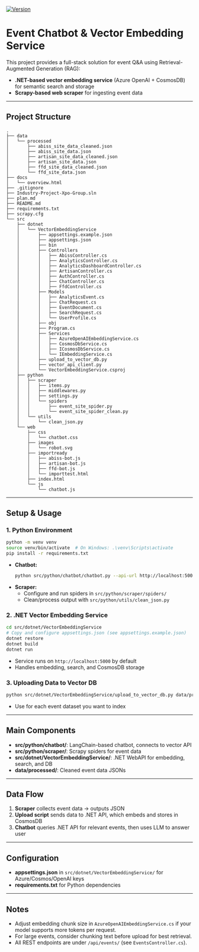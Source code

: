 [![Version](https://img.shields.io/badge/version-0.2.0-blue)](CHANGELOG.md)

# Event Chatbot & Vector Embedding Service

This project provides a full-stack solution for event Q&A using Retrieval-Augmented Generation (RAG):
- **.NET-based vector embedding service** (Azure OpenAI + CosmosDB) for semantic search and storage
- **Scrapy-based web scraper** for ingesting event data

---

## Project Structure

```
.
├── data
│   └── processed
│       ├── abiss_site_data_cleaned.json
│       ├── abiss_site_data.json
│       ├── artisan_site_data_cleaned.json
│       ├── artisan_site_data.json
│       ├── ffd_site_data_cleaned.json
│       └── ffd_site_data.json
├── docs
│   └── overview.html
├── .gitignore
├── Industry-Project-Xpo-Group.sln
├── plan.md
├── README.md
├── requirements.txt
├── scrapy.cfg
└── src
    ├── dotnet
    │   └── VectorEmbeddingService
    │       ├── appsettings.example.json
    │       ├── appsettings.json
    │       ├── bin
    │       ├── Controllers
    │       │   ├── AbissController.cs
    │       │   ├── AnalyticsController.cs
    │       │   ├── AnalyticsDashboardController.cs
    │       │   ├── ArtisanController.cs
    │       │   ├── AuthController.cs
    │       │   ├── ChatController.cs
    │       │   ├── FfdController.cs
    │       ├── Models
    │       │   ├── AnalyticsEvent.cs
    │       │   ├── ChatRequest.cs
    │       │   ├── EventDocument.cs
    │       │   ├── SearchRequest.cs
    │       │   └── UserProfile.cs
    │       ├── obj
    │       ├── Program.cs
    │       ├── Services
    │       │   ├── AzureOpenAIEmbeddingService.cs
    │       │   ├── CosmosDbService.cs
    │       │   ├── ICosmosDbService.cs
    │       │   └── IEmbeddingService.cs
    │       ├── upload_to_vector_db.py
    │       ├── vector_api_client.py
    │       └── VectorEmbeddingService.csproj
    ├── python
    │   ├── scraper
    │   │   ├── items.py
    │   │   ├── middlewares.py
    │   │   ├── settings.py
    │   │   └── spiders
    │   │       ├── event_site_spider.py
    │   │       └── event_site_spider_clean.py
    │   └── utils
    │       └── clean_json.py
    └── web
        ├── css
        │   └── chatbot.css
        ├── images
        │   └── robot.svg
        ├── importready
        │   ├── abiss-bot.js
        │   ├── artisan-bot.js
        │   ├── ffd-bot.js
        │   └── importtest.html
        ├── index.html
        └── js
            └── chatbot.js
```

---

## Setup & Usage

### 1. Python Environment

```bash
python -m venv venv
source venv/bin/activate  # On Windows: .\venv\Scripts\activate
pip install -r requirements.txt
```

- **Chatbot:**
  ```bash
  python src/python/chatbot/chatbot.py --api-url http://localhost:5000
  ```
- **Scraper:**
  - Configure and run spiders in `src/python/scraper/spiders/`
  - Clean/process output with `src/python/utils/clean_json.py`

### 2. .NET Vector Embedding Service

```bash
cd src/dotnet/VectorEmbeddingService
# Copy and configure appsettings.json (see appsettings.example.json)
dotnet restore
dotnet build
dotnet run
```
- Service runs on `http://localhost:5000` by default
- Handles embedding, search, and CosmosDB storage

### 3. Uploading Data to Vector DB

```bash
python src/dotnet/VectorEmbeddingService/upload_to_vector_db.py data/processed/ffd_site_data_cleaned.json --api-url http://localhost:5000
```
- Use for each event dataset you want to index

---

## Main Components
- **src/python/chatbot/**: LangChain-based chatbot, connects to vector API
- **src/python/scraper/**: Scrapy spiders for event data
- **src/dotnet/VectorEmbeddingService/**: .NET WebAPI for embedding, search, and DB
- **data/processed/**: Cleaned event data JSONs

---

## Data Flow
1. **Scraper** collects event data → outputs JSON
2. **Upload script** sends data to .NET API, which embeds and stores in CosmosDB
3. **Chatbot** queries .NET API for relevant events, then uses LLM to answer user

---

## Configuration
- **appsettings.json** in `src/dotnet/VectorEmbeddingService/` for Azure/Cosmos/OpenAI keys
- **requirements.txt** for Python dependencies

---

## Notes
- Adjust embedding chunk size in `AzureOpenAIEmbeddingService.cs` if your model supports more tokens per request.
- For large events, consider chunking text before upload for best retrieval.
- All REST endpoints are under `/api/events/` (see `EventsController.cs`). 